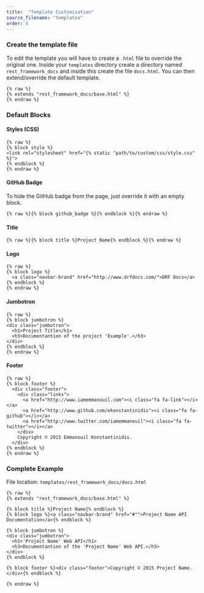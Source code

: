 ```yaml
---
title:  "Template Customization"
source_filename: "templates"
order: 6
---
```


### Create the template file
To edit the template you will have to create a `.html` file to override the original one. Inside your `templates` directory create a directory named `rest_framework_docs` and inside this create the file `docs.html`. You can then extend/override the default template.

    {% raw %}
    {% extends "rest_framework_docs/base.html" %}
    {% endraw %}


### Default Blocks


#### Styles (CSS)

    {% raw %}
    {% block style %}
    <link rel="stylesheet" href="{% static "path/to/custom/css/style.css" %}">
    {% endblock %}
    {% endraw %}

#### GitHub Badge
To hide the GitHub badge from the page, just override it with an empty block.

    {% raw %}{% block github_badge %}{% endblock %}{% endraw %}

#### Title

    {% raw %}{% block title %}Project Name{% endblock %}{% endraw %}

#### Logo

    {% raw %}
    {% block logo %}
      <a class="navbar-brand" href="http://www.drfdocs.com/">DRF Docs</a>
    {% endblock %}
    {% endraw %}

#### Jumbotron

    {% raw %}
    {% block jumbotron %}
    <div class="jumbotron">
      <h1>Project Title</h1>
      <h3>Documentantion of the project 'Example'.</h3>
    </div>
    {% endblock %}
    {% endraw %}

#### Footer

    {% raw %}
    {% block footer %}
      <div class="footer">
        <div class="links">
          <a href="http://www.iamemmanouil.com"><i class="fa fa-link"></i></a>
          <a href="http://www.github.com/ekonstantinidis"><i class="fa fa-github"></i></a>
          <a href="http://www.twitter.com/iamemmanouil"><i class="fa fa-twitter"></i></a>
        </div>
        Copyright © 2015 Emmanouil Konstantinidis.
      </div>
    {% endblock %}
    {% endraw %}


### Complete Example
File location: `templates/rest_framework_docs/docs.html`

    {% raw %}
    {% extends "rest_framework_docs/base.html" %}

    {% block title %}Project Name{% endblock %}
    {% block logo %}<a class="navbar-brand" href="#"">Project Name API Documentation</a>{% endblock %}

    {% block jumbotron %}
    <div class="jumbotron">
      <h1>'Project Name' Web API</h1>
      <h3>Documentantion of the 'Project Name' Web API.</h3>
    </div>
    {% endblock %}

    {% block footer %}<div class="footer">Copyright © 2015 Project Name.</div>{% endblock %}

    {% endraw %}
